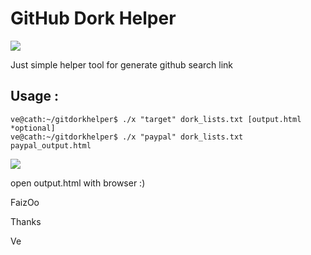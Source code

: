 # GitHub Dork Helper

<img src="ss.jpg">

Just simple helper tool for generate github search link

## Usage :
```
ve@cath:~/gitdorkhelper$ ./x "target" dork_lists.txt [output.html *optional]
ve@cath:~/gitdorkhelper$ ./x "paypal" dork_lists.txt paypal_output.html
```

<img src="out.jpg">

open output.html with browser :)

 FaizOo

Thanks

Ve
